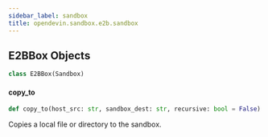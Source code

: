 ```yaml
---
sidebar_label: sandbox
title: opendevin.sandbox.e2b.sandbox
---
```


## E2BBox Objects

```python
class E2BBox(Sandbox)
```

#### copy\_to

```python
def copy_to(host_src: str, sandbox_dest: str, recursive: bool = False)
```

Copies a local file or directory to the sandbox.

